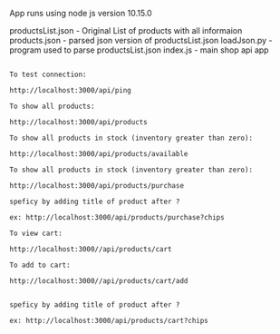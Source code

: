 

App runs using node js version 10.15.0


productsList.json - Original List of products with all informaion
products.json - parsed json version of productsList.json
loadJson.py - program used to parse productsList.json
index.js - main shop api app


```

To test connection:

http://localhost:3000/api/ping

To show all products:

http://localhost:3000/api/products

To show all products in stock (inventory greater than zero):

http://localhost:3000/api/products/available

To show all products in stock (inventory greater than zero):

http://localhost:3000/api/products/purchase

speficy by adding title of product after ? 

ex: http://localhost:3000/api/products/purchase?chips

To view cart:

http://localhost:3000//api/products/cart

To add to cart:

http://localhost:3000//api/products/cart/add


speficy by adding title of product after ? 

ex: http://localhost:3000/api/products/cart?chips
```



